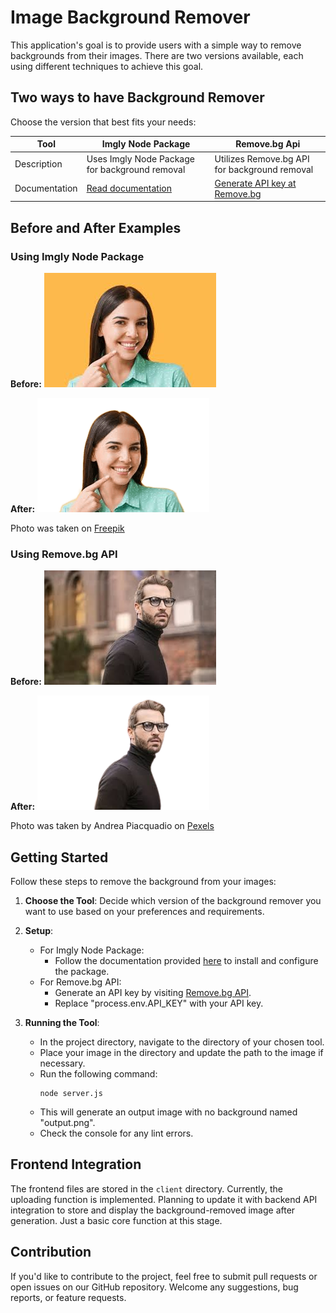 # Image Background Remover

This application's goal is to provide users with a simple way to remove backgrounds from their images. There are two versions available, each using different techniques to achieve this goal.

## Two ways to have Background Remover

Choose the version that best fits your needs:

Tool | Imgly Node Package | Remove.bg Api |
--- | --- | --- |
Description | Uses Imgly Node Package for background removal | Utilizes Remove.bg API for background removal |
Documentation | [Read documentation](https://www.npmjs.com/package/@imgly/background-removal-node) | [Generate API key at Remove.bg](https://www.remove.bg/api#remove-background) |

## Before and After Examples

### Using Imgly Node Package

**Before:**
![Before Image 1](https://github.com/nathan-dinh-dev/image-background-remover/blob/main/imgly%20version/original-image.jpg)

**After:**
![After Image 1](https://github.com/nathan-dinh-dev/image-background-remover/blob/main/imgly%20version/output.png)

Photo was taken on [Freepik](https://www.freepik.com/free-photos-vectors/person-smiling-orange-shirt/3#uuid=36049045-dba8-40ba-84aa-bf4b5aa4154e)

### Using Remove.bg API

**Before:**
![Before Image 2](https://github.com/nathan-dinh-dev/image-background-remover/blob/main/removebg%20api%20version/original-image.jpg)

**After:**
![After Image 2](https://github.com/nathan-dinh-dev/image-background-remover/blob/main/removebg%20api%20version/output.png)

Photo was taken by Andrea Piacquadio on [Pexels](https://www.pexels.com/photo/man-standing-near-building-white-black-turtleneck-shirt-874158/)

## Getting Started

Follow these steps to remove the background from your images:

1. **Choose the Tool**: Decide which version of the background remover you want to use based on your preferences and requirements.
   
2. **Setup**:
   - For Imgly Node Package:
     - Follow the documentation provided [here](https://www.npmjs.com/package/@imgly/background-removal-node) to install and configure the package.
   - For Remove.bg API:
     - Generate an API key by visiting [Remove.bg API](https://www.remove.bg/api#remove-background).
     - Replace "process.env.API_KEY" with your API key.

3. **Running the Tool**:
   - In the project directory, navigate to the directory of your chosen tool.
   - Place your image in the directory and update the path to the image if necessary.
   - Run the following command:
     ```
     node server.js
     ```
   - This will generate an output image with no background named "output.png".
   - Check the console for any lint errors.

## Frontend Integration

The frontend files are stored in the `client` directory. Currently, the uploading function is implemented. Planning to update it with backend API integration to store and display the background-removed image after generation. Just a basic core function at this stage.

## Contribution

If you'd like to contribute to the project, feel free to submit pull requests or open issues on our GitHub repository. Welcome any suggestions, bug reports, or feature requests.

